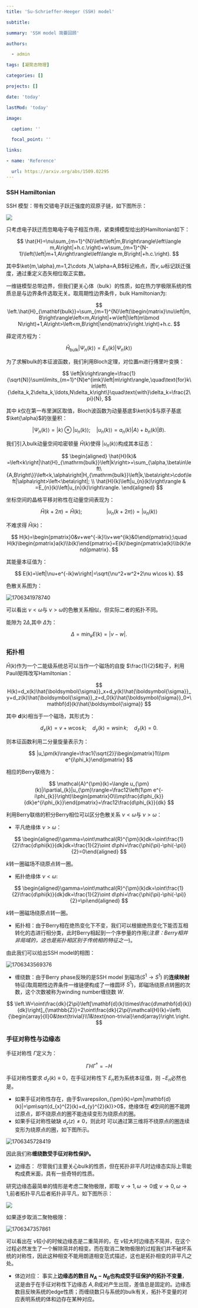 ```yaml
---
title: 'Su-Schrieffer-Heeger (SSH) model'

subtitle: 

summary: 'SSH model 简要回顾'

authors:

  - admin

tags: [凝聚态物理]

categories: []

projects: []

date: 'today'

lastMod: 'today'

image:

  caption: ''

  focal_point: ''

links: 

- name: 'Reference'

  url: https://arxiv.org/abs/1509.02295
---
```

### SSH Hamiltonian

SSH 模型：带有交错电子跃迁强度的双原子链，如下图所示：

<img src="ssh_chain_bulkedge.svg">

只考虑电子跃迁而忽略电子电子相互作用，紧束缚模型给出的Hamiltonian如下：

$$
\hat{H}=\nu\sum_{m=1}^{N}\left(\left|m,B\right\rangle\left\langle m,A\right|+h.c.\right)+w\sum_{m=1}^{N-1}\left(\left|m+1,A\right\rangle\left\langle m,B\right|+h.c.\right).
$$

其中$\ket{m,\alpha},m=1,2\cdots ,N,\alpha=A,B$标记格点，而$\nu,\omega$标记跃迁强度，通过重定义态矢相位取正实数。

一维链模型总带边界，但我们更关心体（bulk）的性质，如在热力学极限系统的性质总是与边界条件选取无关。取周期性边界条件，bulk Hamiltonian为:

$$
\left.\hat{H}_{\mathbf{bulk}}=\sum_{m=1}^{N}\left(\begin{matrix}\nu\left|m,B\right\rangle\left<m,A\right|+w\left|\left(m\bmod N\right)+1,A\right>\left<m,B\right|\end{matrix}\right.\right)+h.c.
$$

薛定谔方程为：

$$
\hat{H}_\text{bulk}|\Psi_n(k)\rangle=E_n(k)\left|\Psi_n(k)\right\rangle
$$

为了求解bulk的本征波函数，我们利用Bloch定理，对位置$m$进行傅里叶变换：

$$
\left|k\right\rangle=\frac{1}{\sqrt{N}}\sum\limits_{m=1}^{N}e^{imk}\left|m\right\rangle,\quad\text{for}k\in\left\{\delta_k,2\delta_k,\ldots,N\delta_k\right\}\quad\text{with}\delta_k=\frac{2\pi}{N},
$$

其中 $k$仅在第一布里渊区取值，Bloch波函数为动量基底$\ket{k}$与原子基底 $\ket{\alpha}$的张量积：

$$
\left|\Psi_{n}(k)\right\rangle=\left|k\right\rangle\otimes\left|u_{n}(k)\right\rangle;\quad\left|u_{n}(k)\right\rangle=a_{n}(k)\left|A\right\rangle+b_{n}(k)\left|B\right\rangle.
$$

我们引入bulk动量空间哈密顿量 $\hat{H}(k)$使得 $\left|u_{n}(k)\right\rangle$构成其本征态：

$$
\begin{aligned}
\hat{H}(k)& =\left<k\right|\hat{H}_{\mathrm{bulk}}\left|k\right>=\sum_{\alpha,\beta\in\left\{A,B\right\}}\left<k,\alpha\right|H_{\mathrm{bulk}}\left|k,\beta\right>\cdot\left|\alpha\right>\left<\beta\right|;  \\
\hat{H}(k)\left|u_{n}(k)\right\rangle & =E_{n}(k)\left|u_{n}(k)\right\rangle. 
\end{aligned}
$$

坐标空间的晶格平移对称性在动量空间表现为：

$$
\hat{H}\left(k+2\pi\right)=\hat{H}\left(k\right);\quad\quad\quad\quad\left|u_n(k+2\pi)\right\rangle=\left|u_n(k)\right\rangle
$$

不难求得 $\hat{H}(k)$：

$$
H(k)=\begin{pmatrix}0&v+we^{-ik}\\v+we^{ik}&0\end{pmatrix};\quad H(k)\begin{pmatrix}a(k)\\b(k)\end{pmatrix}=E(k)\begin{pmatrix}a(k)\\b(k)\end{pmatrix}.
$$

其能量本征值为：

$$
E(k)=\left|\nu+e^{-ik}w\right|=\sqrt{\nu^2+w^2+2\nu w\cos k}.
$$

色散关系图为：

![1706341978740](image/ssh_model/1706341978740.png)

可以看出 $\nu<\omega$与 $\nu >\omega$的色散关系相似，但实际二者的拓扑不同。

能隙为 $2\Delta$,其中 $\Delta$为：

$$
\Delta=\min_kE\left(k\right)=\left|v-w\right|.
$$

### 拓扑相

$\hat{H}(k)$作为一个二能级系统总可以当作一个磁场的自旋 $\frac{1}{2}$粒子，利用Pauli矩阵改写Hamiltonian：

$$
H(k)=d_x(k)\hat{\boldsymbol{\sigma}}_x+d_y(k)\hat{\boldsymbol{\sigma}}_y+d_z(k)\hat{\boldsymbol{\sigma}}_z=d_0(k)\hat{\boldsymbol{\sigma}}_0+\mathbf{d}(k)\hat{\boldsymbol{\sigma}}
$$

其中 $\mathbf{d}(k)$相当于一个磁场，其形式为：

$$
d_x(k)=v+w\cos k;\quad d_y(k)=w\sin k;\quad d_z(k)=0.
$$

则本征函数利用二分量旋量表示为：

$$
|u_\pm(k)\rangle=\frac1{\sqrt{2}}\begin{pmatrix}1\\\pm e^{i\phi_k}\end{pmatrix}
$$

相应的Berry联络为：

$$
\mathcal{A}^{\pm}(k)=\langle u_{\pm}(k)|i\partial_{k}|u_{\pm}\rangle=\frac12\left(1\pm e^{-i\phi_{k}}\right)\begin{pmatrix}0\\\mp\frac{d\phi_{k}}{dk}e^{i\phi_{k}}\end{pmatrix}=\frac12\frac{d\phi_{k}}{dk}
$$

利用Berry联络的积分Berry相位可以区分色散关系 $\nu<\omega$与 $\nu >\omega$：

- 平凡绝缘体 $\nu>\omega$：

$$
\begin{aligned}\gamma=\oint\mathcal{R}^{\pm}(k)dk=\oint\frac{1}{2}\frac{d\phi(k)}{dk}dk=\frac{1}{2}\oint d\phi=\frac{\phi(\pi)-\phi(-\pi)}{2}=0\end{aligned}
$$

$k$转一圈磁场不绕原点转一圈。

- 拓扑绝缘体 $\nu<\omega$:

$$
\begin{aligned}\gamma=\oint\mathcal{R}^{\pm}(k)dk=\oint\frac{1}{2}\frac{d\phi(k)}{dk}dk=\frac{1}{2}\oint d\phi=\frac{\phi(\pi)-\phi(-\pi)}{2}=\pi\end{aligned}
$$

$k$转一圈磁场绕原点转一圈。

- 拓扑相：由于Berry相在绝热变化下不变，我们可以根据绝热变化下能否互相转化的态进行相分类，此时Berry相起到一个序参量的作用(*注意：Berry相并非局域的，这也是拓扑相区别于传统相的特征之一*)。

由此我们可以给出SSH model的相图：

![1706343569376](image/ssh_model/1706343569376.png)

- 缠绕数：由于Berry phase反映的是SSH model 到磁场($S^1 \to S^1$) 的**连续映射**特征(取周期性边界条件一维链便构成了一维圆环 $S^1$)，即磁场绕原点转圈的次数，这个次数被称为winding number缠绕数 $W$.

$$
\left.W=\oint\frac{dk}{2\pi}\left[\mathbf{d}(k)\times\frac{d\mathbf{d}(k)}{dk}\right]_{\mathbb{Z}}=2\oint\frac{dk}{2\pi}\mathcal{H}(k)=\left\{\begin{array}{ll}0&\text{trivial}\\1&\text{non-trivial}\end{array}\right.\right.
$$

### 手征对称性与边缘态

手征对称性 $\Gamma$定义为：

$$
\Gamma H\Gamma^{\dagger}=-H
$$

手征对称性要求 $d_z(k)\equiv 0$，在手征对称性下 $E_n$若为系统本征值，则 $-E_n$必然也是。

- 如果手征对称性存在，由于$\varepsilon_{\pm}(k)=\pm|\mathbf{d}(k)|=\pm\sqrt{d_{x}^{2}(k)+d_{y}^{2}(k)}>0$，绝缘体在 $\mathbf{d}$空间的圈不能跨过原点，即不绕原点的圈不能连续变形为绕原点的圈。
- 如果手征对称性破缺 $d_z(z)\neq 0$，则此时 可以通过第三维将不绕原点的圈连续变形为绕原点的圈，如下图所示。

![1706345728419](image/ssh_model/1706345728419.png)

因此我们称**缠绕数受手征对称性保护。**

- 边缘态：
  尽管我们主要关心bulk的性质，但在拓扑非平凡时边缘态实际上零能构成费米面，具有一些奇特的性质。

研究边缘态最简单的情形是考虑二聚物极限，即取 $\nu\to 1,\omega\to 0$或 $\nu\to 0,\omega\to 1$,前者拓扑平凡后者拓扑非平凡，如下图所示：

<img src="ssh_chain_flatbands.svg">

如果逐步取消二聚物极限：

![1706347357861](image/ssh_model/1706347357861.png)

可以看出在 $\nu$较小的时候边缘态是二重简并的，在 $\nu$较大时边缘态不简并，在这个过程必然发生了一个解除简并的相变。而在取消二聚物极限的过程我们并不破坏系统的对称性，因此这种相变不能用朗道相变范式描述，这也是拓扑相变的非平凡之处。

- 体边对应：
  事实上**边缘态的数目 $N_A-N_B$也构成受手征保护的拓扑不变量**，这是由于在手征对称性下边缘态 $A,B$成对产生出现，差值总是固定的。边缘态数目反映系统的edge性质；而缠绕数只与系统的bulk有关，拓扑不变量的对应表明系统的体和边存在某种对应。
  <!-- 在量子霍尔效应中这种对应更为深刻，边缘态由手征共形场论描述，而体态由高一维的拓扑场论给出其有效场论；这种对应实际反映的是体的反常需要和边界的手征反常相消。 -->
